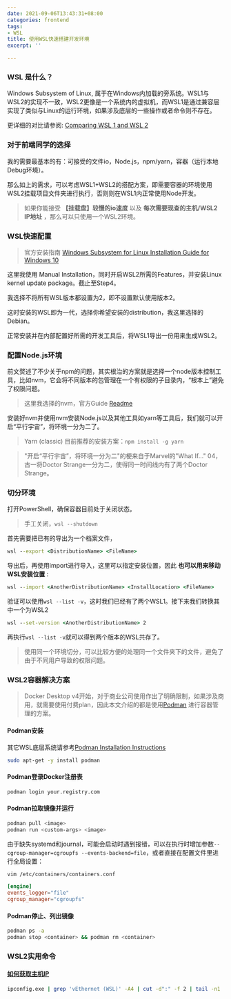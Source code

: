 ```yaml
---
date: 2021-09-06T13:43:31+08:00
categories: frontend
tags:
- WSL
title: 使用WSL快速搭建开发环境
excerpt: ''

---
```

### WSL 是什么？

Windows Subsystem of Linux, 属于在Windows内加载的旁系统。WSL1与WSL2的实现不一致，WSL2更像是一个系统内的虚拟机，而WSL1是通过兼容层实现了类似与Linux的运行环境，如果涉及底层的一些操作或者命令则不存在。

更详细的对比请参阅: [Comparing WSL 1 and WSL 2
](https://docs.microsoft.com/en-us/windows/wsl/compare-versions)

### 对于前端同学的选择

我的需要最基本的有：可接受的文件io，Node.js，npm/yarn，容器（运行本地Debug环境）。

那么如上的需求，可以考虑WSL1+WSL2的搭配方案，即需要容器的环境使用WSL2挂载项目文件夹进行执行，否则则在WSL1内正常使用Node开发。

> 如果你能接受 __【挂载盘】较慢的io速度__ 以及 __每次需要现查的主机/WSL2 IP地址__ ，那么可以只使用一个WSL2环境。

### WSL快速配置

> 官方安装指南 [Windows Subsystem for Linux Installation Guide for Windows 10](https://docs.microsoft.com/en-us/windows/wsl/install-win10)

这里我使用 Manual Installation，同时开启WSL2所需的Features，并安装Linux kernel update package。截止至Step4。

我选择不将所有WSL版本都设置为2，即不设置默认使用版本2。

这时安装的WSL即为一代，选择你希望安装的distribution，我这里选择的Debian。

正常安装并在内部配置好所需的开发工具后，将WSL1导出一份用来生成WSL2。

### 配置Node.js环境

前文赘述了不少关于npm的问题，其实根治的方案就是选择一个node版本控制工具，比如nvm，它会将不同版本的包管理在一个有权限的子目录内，“根本上”避免了权限问题。

> 这里我选择的nvm，官方Guide [Readme](https://github.com/nvm-sh/nvm#installing-and-updating)

安装好nvm并使用nvm安装Node.js以及其他工具如yarn等工具后，我们就可以开启“平行宇宙”，将环境一分为二了。

> Yarn (classic) 目前推荐的安装方案：`npm install -g yarn`

> "开启“平行宇宙”，将环境一分为二"的梗来自于Marvel的"What If..." 04，古一将Doctor Strange一分为二，使得同一时间线内有了两个Doctor Strange。

### 切分环境

打开PowerShell，确保容器目前处于关闭状态。

> 手工关闭，`wsl --shutdown`

首先需要把已有的导出为一个档案文件，

```cmd
wsl --export <DistributionName> <FileName>
```

导出后，再使用import进行导入，这里可以指定安装位置，因此 __也可以用来移动WSL安装位置__ :

```cmd
wsl --import <AnotherDistributionName> <InstallLocation> <FileName>
```

验证可以使用`wsl --list -v`，这时我们已经有了两个WSL1。接下来我们转换其中一个为WSL2

```cmd
wsl --set-version <AnotherDistributionName> 2
```

再执行`wsl --list -v`就可以得到两个版本的WSL共存了。

> 使用同一个环境切分，可以比较方便的处理同一个文件夹下的文件，避免了由于不同用户导致的权限问题。

### WSL2容器解决方案

> Docker Desktop v4开始，对于商业公司使用作出了明确限制，如果涉及商用，就需要使用付费plan，因此本文介绍的都是使用[Podman](https://podman.io/) 进行容器管理的方案。

#### Podman安装

其它WSL底层系统请参考[Podman Installation Instructions](https://podman.io/getting-started/installation)

```bash
sudo apt-get -y install podman
```

#### Podman登录Docker注册表

```bash
podman login your.registry.com
```

#### Podman拉取镜像并运行

```bash
podman pull <image>
podman run <custom-args> <image>
```

由于缺失systemd和journal，可能会启动时遇到报错，可以在执行时增加参数`--cgroup-manager=cgroupfs --events-backend=file`，或者直接在配置文件里进行全局设置：

```bash
vim /etc/containers/containers.conf
```

```conf
[engine]
events_logger="file"
cgroup_manager="cgroupfs"
```

#### Podman停止、列出镜像

```bash
podman ps -a
podman stop <container> && podman rm <container>
```

### WSL2实用命令

#### [如何获取主机IP](https://pscheit.medium.com/get-the-ip-address-of-the-desktop-windows-host-in-wsl2-7dc61653ad51)

```bash
ipconfig.exe | grep 'vEthernet (WSL)' -A4 | cut -d":" -f 2 | tail -n1 | sed -e 's/\s*//g'
```